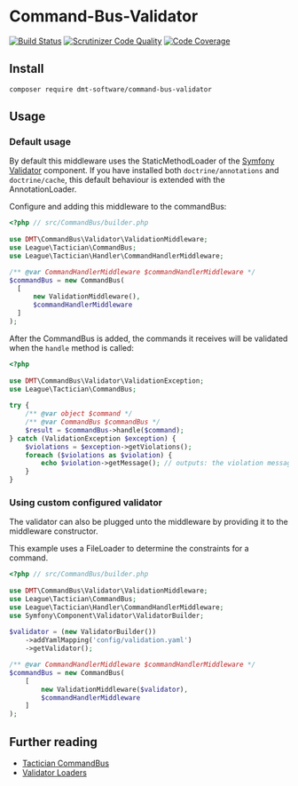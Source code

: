 # Command-Bus-Validator

[![Build Status](https://travis-ci.org/dmt-software/command-bus-validator.svg?branch=master)](https://travis-ci.org/dmt-software/command-bus-validator)
[![Scrutinizer Code Quality](https://scrutinizer-ci.com/g/dmt-software/command-bus-validator/badges/quality-score.png?b=master)](https://scrutinizer-ci.com/g/dmt-software/command-bus-validator/?branch=master)
[![Code Coverage](https://scrutinizer-ci.com/g/dmt-software/command-bus-validator/badges/coverage.png?b=master)](https://scrutinizer-ci.com/g/dmt-software/command-bus-validator/?branch=master)

## Install
`composer require dmt-software/command-bus-validator`

## Usage

### Default usage

By default this middleware uses the StaticMethodLoader of the [Symfony Validator](https://symfony.com/doc/current/components/validator.html) component. 
If you have installed both `doctrine/annotations` and `doctrine/cache`, this default behaviour is extended with the AnnotationLoader.

Configure and adding this middleware to the commandBus:
```php
<?php // src/CommandBus/builder.php
      
use DMT\CommandBus\Validator\ValidationMiddleware;
use League\Tactician\CommandBus;
use League\Tactician\Handler\CommandHandlerMiddleware;

/** @var CommandHandlerMiddleware $commandHandlerMiddleware */
$commandBus = new CommandBus(
  [
      new ValidationMiddleware(),
      $commandHandlerMiddleware 
  ]
);
```
After the CommandBus is added, the commands it receives will be validated when the `handle` method is called:
```php
<?php
 
use DMT\CommandBus\Validator\ValidationException;
use League\Tactician\CommandBus;
 
try {
    /** @var object $command */
    /** @var CommandBus $commandBus */
    $result = $commandBus->handle($command);
} catch (ValidationException $exception) {
    $violations = $exception->getViolations();
    foreach ($violations as $violation) {
        echo $violation->getMessage(); // outputs: the violation message(s)
    }
}
```

### Using custom configured validator 

The validator can also be plugged unto the middleware by providing it to the middleware constructor.

This example uses a FileLoader to determine the constraints for a command.
```php
<?php // src/CommandBus/builder.php
 
use DMT\CommandBus\Validator\ValidationMiddleware;
use League\Tactician\CommandBus;
use League\Tactician\Handler\CommandHandlerMiddleware;
use Symfony\Component\Validator\ValidatorBuilder;
 
$validator = (new ValidatorBuilder())
    ->addYamlMapping('config/validation.yaml')
    ->getValidator();

/** @var CommandHandlerMiddleware $commandHandlerMiddleware */
$commandBus = new CommandBus(
    [
        new ValidationMiddleware($validator),
        $commandHandlerMiddleware 
    ]
);

```

## Further reading

- [Tactician CommandBus](http://tactician.thephpleague.com/)
- [Validator Loaders](https://symfony.com/doc/current/components/validator/resources.html)

